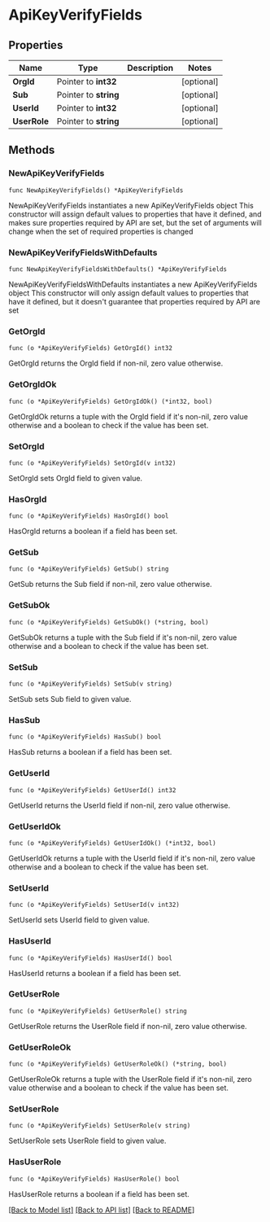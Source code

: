 # ApiKeyVerifyFields

## Properties

Name | Type | Description | Notes
------------ | ------------- | ------------- | -------------
**OrgId** | Pointer to **int32** |  | [optional] 
**Sub** | Pointer to **string** |  | [optional] 
**UserId** | Pointer to **int32** |  | [optional] 
**UserRole** | Pointer to **string** |  | [optional] 

## Methods

### NewApiKeyVerifyFields

`func NewApiKeyVerifyFields() *ApiKeyVerifyFields`

NewApiKeyVerifyFields instantiates a new ApiKeyVerifyFields object
This constructor will assign default values to properties that have it defined,
and makes sure properties required by API are set, but the set of arguments
will change when the set of required properties is changed

### NewApiKeyVerifyFieldsWithDefaults

`func NewApiKeyVerifyFieldsWithDefaults() *ApiKeyVerifyFields`

NewApiKeyVerifyFieldsWithDefaults instantiates a new ApiKeyVerifyFields object
This constructor will only assign default values to properties that have it defined,
but it doesn't guarantee that properties required by API are set

### GetOrgId

`func (o *ApiKeyVerifyFields) GetOrgId() int32`

GetOrgId returns the OrgId field if non-nil, zero value otherwise.

### GetOrgIdOk

`func (o *ApiKeyVerifyFields) GetOrgIdOk() (*int32, bool)`

GetOrgIdOk returns a tuple with the OrgId field if it's non-nil, zero value otherwise
and a boolean to check if the value has been set.

### SetOrgId

`func (o *ApiKeyVerifyFields) SetOrgId(v int32)`

SetOrgId sets OrgId field to given value.

### HasOrgId

`func (o *ApiKeyVerifyFields) HasOrgId() bool`

HasOrgId returns a boolean if a field has been set.

### GetSub

`func (o *ApiKeyVerifyFields) GetSub() string`

GetSub returns the Sub field if non-nil, zero value otherwise.

### GetSubOk

`func (o *ApiKeyVerifyFields) GetSubOk() (*string, bool)`

GetSubOk returns a tuple with the Sub field if it's non-nil, zero value otherwise
and a boolean to check if the value has been set.

### SetSub

`func (o *ApiKeyVerifyFields) SetSub(v string)`

SetSub sets Sub field to given value.

### HasSub

`func (o *ApiKeyVerifyFields) HasSub() bool`

HasSub returns a boolean if a field has been set.

### GetUserId

`func (o *ApiKeyVerifyFields) GetUserId() int32`

GetUserId returns the UserId field if non-nil, zero value otherwise.

### GetUserIdOk

`func (o *ApiKeyVerifyFields) GetUserIdOk() (*int32, bool)`

GetUserIdOk returns a tuple with the UserId field if it's non-nil, zero value otherwise
and a boolean to check if the value has been set.

### SetUserId

`func (o *ApiKeyVerifyFields) SetUserId(v int32)`

SetUserId sets UserId field to given value.

### HasUserId

`func (o *ApiKeyVerifyFields) HasUserId() bool`

HasUserId returns a boolean if a field has been set.

### GetUserRole

`func (o *ApiKeyVerifyFields) GetUserRole() string`

GetUserRole returns the UserRole field if non-nil, zero value otherwise.

### GetUserRoleOk

`func (o *ApiKeyVerifyFields) GetUserRoleOk() (*string, bool)`

GetUserRoleOk returns a tuple with the UserRole field if it's non-nil, zero value otherwise
and a boolean to check if the value has been set.

### SetUserRole

`func (o *ApiKeyVerifyFields) SetUserRole(v string)`

SetUserRole sets UserRole field to given value.

### HasUserRole

`func (o *ApiKeyVerifyFields) HasUserRole() bool`

HasUserRole returns a boolean if a field has been set.


[[Back to Model list]](../README.md#documentation-for-models) [[Back to API list]](../README.md#documentation-for-api-endpoints) [[Back to README]](../README.md)


